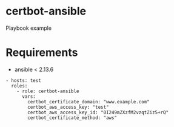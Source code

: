 # certbot-ansible

Playbook example


# Requirements

- ansible < 2.13.6


```
- hosts: test
  roles: 
    - role: certbot-ansible
      vars: 
        certbot_certificate_domain: "www.example.com"
        certbot_aws_access_key: "test"
        certbot_aws_access_key_id: "0I249mZXzfM2vzqtZiz5+rQ"
        certbot_certificate_method: "aws"
```
